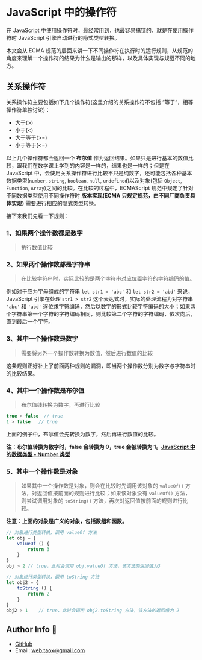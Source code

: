 # JavaScript 中的操作符

在 JavaScript 中使用操作符时，最经常用到，也最容易搞错的，就是在使用操作符时 JavaScript 引擎自动进行的隐式类型转换。

本文会从 ECMA 规范的层面来讲一下不同操作符在执行时的运行规则，从规范的角度来理解一个操作符的结果为什么是输出的那样，以及具体实现与规范不同的地方。

## <span id="relational">关系操作符</span>

关系操作符主要包括如下几个操作符(这里介绍的关系操作符不包括 “等于”，相等操作符单独讨论)：

* 大于(>)
* 小于(<)
* 大于等于(>=)
* 小于等于(<=)

以上几个操作符都会返回一个 **布尔值** 作为返回结果。如果只是进行基本的数值比较，跟我们在数学课上学到的内容是一样的，结果也是一样的；但是在 JavaScript 中，会使用关系操作符进行比较不只是纯数字，还可能包括各种基本数据类型(`number`, `string`, `boolean`, `null`, `undefined`)以及对象(包括 `Object`, `Function`, `Array`)之间的比较。在比较的过程中，ECMAScript 规范中规定了针对不同数据类型使用不同操作符时 **版本实现(ECMA 只规定规范，由不同厂商负责具体实现)** 需要进行相应的隐式类型转换。

接下来我们先看一下规则：

### 1、如果两个操作数都是数字

> 执行数值比较

### 2、如果两个操作数都是字符串

> 在比较字符串时，实际比较的是两个字符串对应位置字符的字符编码的值。

例如对于应为字母组成的字符串 `let str1 = 'abc'` 和 `let str2 = 'abd'` 来说，JavaScript 引擎在处理 `str1 > str2` 这个表达式时，实际的处理流程为对字符串 `'abc'` 和 `'abd'` 逐位求字符编码，然后以数字的形式比较字符编码的大小；如果两个字符串第一个字符的字符编码相同，则比较第二个字符的字符编码，依次向后，直到最后一个字符。

### 3、其中一个操作数是数字

> 需要将另外一个操作数转换为数值，然后进行数值的比较

这条规则正好补上了前面两种规则的漏洞，即当两个操作数分别为数字与字符串时的比较结果。

### 4、其中一个操作数是布尔值

> 布尔值线转换为数字，再进行比较

```javascript
true > false  // true
1 > false	// true
```

上面的例子中，布尔值会先转换为数字，然后再进行数值的比较。

**注：布尔值转换为数字时，false 会转换为 0，true 会被转换为 1。[JavaScript 中的数据类型 - Number 类型](./types.md#number)**

### 5、其中一个操作数是对象

> 如果其中一个操作数是对象，则会在比较时先调用该对象的 `valueOf()` 方法，对返回值按前面的规则进行比较；如果该对象没有 `valueOf()` 方法，则尝试调用对象的 `toString()` 方法，再次对返回值按前面的规则进行比较。

**注意：上面的对象是广义的对象，包括数组和函数。**

```javascript
// 对象进行类型转换，调用 valueOf 方法
let obj = {
	valueOf () {
		return 3
	}
}
obj > 2	// true，此时会调用 obj.valueOf 方法，该方法的返回值为3

// 对象进行类型转换，调用 toString 方法
let obj2 = {
	toString () {
		return 2
	}
}
obj2 > 1	// true，此时会调用 obj2.toString 方法，该方法的返回值为 2
```

## Author Info 🌟

* [GitHub](https://github.com/Tao-Quixote)
* Email: <web.taox@gmail.com>
